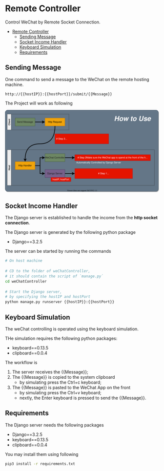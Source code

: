 # Remote Controller

Control WeChat by Remote Socket Connection.

- [Remote Controller](#remote-controller)
  - [Sending Message](#sending-message)
  - [Socket Income Handler](#socket-income-handler)
  - [Keyboard Simulation](#keyboard-simulation)
  - [Requirements](#requirements)

## Sending Message

One command to send a message to the WeChat on the remote hosting machine.

```
http://{{hostIP}}:{{hostPort}}/submit/{{Message}}
```

The Project will work as following

![How-to-Use](how-to-use.svg)

## Socket Income Handler

The Django server is established to handle the income from the **http socket connection**.

The Django server is generated by the following python package

-   Django==3.2.5

The server can be started by running the commands

```sh
# On host machine

# CD to the folder of weChatController,
# it should contain the script of `manage.py`
cd weChatController

# Start the Django server,
# by specifying the hostIP and hostPort
python manage.py runserver {{hostIP}}:{{hostPort}}
```

## Keyboard Simulation

The weChat controlling is operated using the keyboard simulation.

THe simulation requires the following python packages:

-   keyboard==0.13.5
-   clipboard==0.0.4

The workflow is

1. The server receives the {{Message}};
2. The {{Message}} is copied to the system clipboard
    - by simulating press the Ctrl+c keyboard;
3. The {{Message}} is pasted to the WeChat App on the front
    - by simulating press the Ctrl+v keyboard;
    - nextly, the Enter keyboard is pressed to send the {{Message}}.

## Requirements

The Django server needs the following packages

-   Django==3.2.5
-   keyboard==0.13.5
-   clipboard==0.0.4

You may install them using following

```sh
pip3 install -r requirements.txt
```
